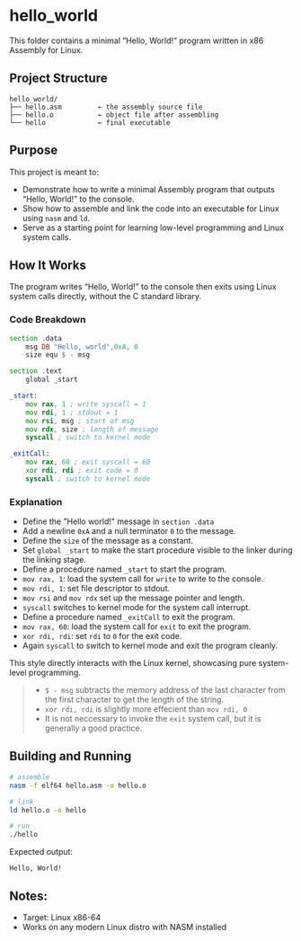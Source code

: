 # hello_world

This folder contains a minimal “Hello, World!” program written in x86 Assembly for Linux.

## Project Structure

```
hello_world/
├── hello.asm         ← the assembly source file
├── hello.o           ← object file after assembling
└── hello             ← final executable
```

## Purpose

This project is meant to:

- Demonstrate how to write a minimal Assembly program that outputs “Hello, World!” to the console.
- Show how to assemble and link the code into an executable for Linux using `nasm` and `ld`.
- Serve as a starting point for learning low-level programming and Linux system calls.

## How It Works

The program writes “Hello, World!” to the console then exits using Linux system calls directly, without the C standard library.

### Code Breakdown

```asm
section .data
    msg DB "Hello, world",0xA, 0
    size equ $ - msg

section .text
    global _start

_start:
    mov rax, 1 ; write syscall = 1
    mov rdi, 1 ; stdout = 1
    mov rsi, msg ; start of msg
    mov rdx, size ; length of message
    syscall ; switch to kernel mode

_exitCall:
    mov rax, 60 ; exit syscall = 60
    xor rdi, rdi ; exit code = 0
    syscall ; switch to kernel mode
```

### Explanation

- Define the "Hello world!" message in `section .data`
- Add a newline `0xA` and a null terminator `0` to the message.
- Define the `size` of the message as a constant.
- Set `global _start` to make the start procedure visible to the linker during the linking stage.
- Define a procedure named `_start` to start the program.
- `mov rax, 1`: load the system call for `write` to write to the console.
- `mov rdi, 1`: set file descriptor to stdout.
- `mov rsi` and `mov rdx` set up the message pointer and length.
- `syscall` switches to kernel mode for the system call interrupt.
- Define a procedure named `_exitCall` to exit the program.
- `mov rax, 60`: load the system call for `exit` to exit the program.
- `xor rdi, rdi`: set `rdi` to `0` for the exit code.
- Again `syscall` to switch to kernel mode and exit the program cleanly.

This style directly interacts with the Linux kernel, showcasing pure system-level programming.

> - `$ - msg` subtracts the memory address of the last character from the first character to get the length of the string.
> - `xor rdi, rdi` is slightly more effecient than `mov rdi, 0`
> - It is not neccessary to invoke the `exit` system call, but it is generally a good practice.

## Building and Running

```bash
# assemble
nasm -f elf64 hello.asm -o hello.o

# link
ld hello.o -o hello

# run
./hello
```

Expected output:

```
Hello, World!
```

## Notes:
- Target: Linux x86-64
- Works on any modern Linux distro with NASM installed
